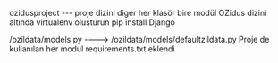 ozidusproject --- proje dizini
diger her klasör bire modül
OZidus dizini altında virtualenv oluşturun
pip install Django

/ozildata/models.py ----> /ozildata/models/defaultzildata.py
 Proje de kullanılan her modul requirements.txt eklendi
